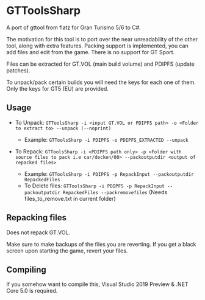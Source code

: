# GTToolsSharp
A port of gttool from flatz for Gran Turismo 5/6 to C#.


The motivation for this tool is to port over the near unreadability of the other tool, along with extra features. Packing support is implemented, you can add files and edit from the game. There is no support for GT Sport.

Files can be extracted for GT.VOL (main build volume) and PDIPFS (update patches).


To unpack/pack certain builds you will need the keys for each one of them. Only the keys for GT5 (EU) are provided.

## Usage
* To Unpack: `GTToolsSharp -i <input GT.VOL or PDIPFS path> -o <Folder to extract to> --unpack (--noprint)`
  * Example: `GTToolsSharp -i PDIPFS -o PDIPFS_EXTRACTED --unpack`


* To Repack: `GTToolsSharp -i <PDIPFS path only> -p <Folder with source files to pack i.e car/decken/00> --packoutputdir <output of repacked files>`
  * Example: `GTToolsSharp -i PDIPFS -p RepackInput --packoutputdir RepackedFiles`
  * To Delete files: `GTToolsSharp -i PDIPFS -p RepackInput --packoutputdir RepackedFiles --packremovefiles` (Needs files_to_remove.txt in current folder)
## Repacking files
Does not repack GT.VOL.

Make sure to make backups of the files you are reverting. If you get a black screen upon starting the game, revert your files.


## Compiling
If you somehow want to compile this, Visual Studio 2019 Preview & .NET Core 5.0 is required.



